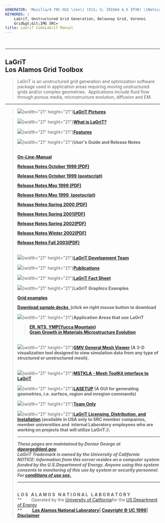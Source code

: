 ```yaml
---
GENERATOR: 'Mozilla/4.79C-SGI \[en\] (X11; U; IRIX64 6.5 IP30) \[Netscape\]'
KEYWORDS: |
    LaGriT, Unstructured Grid Generation, Delaunay Grid, Voronoi
    Grid&gt;&lt;IMG SRC=
title: LaGriT CodeLaGriT Manual
---
```


 

  -------------------------
  **LaGriT**\
  Los Alamos Grid Toolbox
  -------------------------

> LaGriT is an unstructured grid generation and optimization software
> package used in application areas requiring moving unstructured grids
> and/or complex geometries.  Applications include fluid flow through
> porous media, microstructure evolution, diffusion and EM.

------------------------------------------------------------------------

> ![](bl_pin.gif){width="21" height="21"}**[LaGriT
> Pictures](picturesweek.html)**

> ![](bl_pin.gif){width="21" height="21"}**[What is
> LaGriT?](whatisx3d.html)**
>
> ![](bl_pin.gif){width="21" height="21"}**[Features](LaGriT-vg1.htm)**
>
> ![](bl_pin.gif){width="21" height="21"}**User's Guide and Release
> Notes**\
>  
>
> **[On-Line-Manual](new_html/Document2.html)**
>
> **[Release Notes October 1999 (PDF)](release_notes7.doc.pdf)**
>
> **[Release Notes October 1999 (postscript)](release_notes7.doc.ps)**
>
> **[Release Notes May 1999 (PDF)](release_notes6.PDF)**
>
> **[Release Notes May 1999  (postscript)](release_notes6.ps)**
>
> **[Release Notes Spring 2000 (PDF)](release_notes8.PDF)**
>
> **[Release Notes Spring 2001(PDF)](release_notes9.PDF)**
>
> **[Release Notes Spring 2002(PDF)](release_notes10.PDF)**
>
> **[Release Notes Winter 2002(PDF)](release_notes11.PDF)**
>
> **[Release Notes Fall 2003(PDF)](release_notes12.pdf)**
>
> \
> ![](bl_pin.gif){width="21" height="21"}**[LaGriT Development
> Team](x3d_team.html)**
>
> ![](bl_pin.gif){width="21"
> height="21"}**[Publications](publication.html)**
>
> ![](bl_pin.gif){width="21" height="21"}**[LaGriT Fact
> Sheet](lagrit.pdf)**
>
> ![](bl_pin.gif){width="21" height="21"}**LaGriT Graphics Examples**
>
> **[Grid examples](examples.html)**
>
> **[Download sample decks  ](examples.tar)(click on right mouse button
> to download**
>
> ![](bl_pin.gif){width="21" height="21"}**Application Areas that use
> LaGriT**
>
> > **[ER, NTS, YMP(Yucca
> > Mountain)](http://www.ees.lanl.gov/EES5/geomesh/catalogue)**\
> > **[Grain Growth in Materials Microstructure
> > Evolution](http://www.t12.lanl.gov/home/grain3d/index.html)**
>
> \
> ![](bl_pin.gif){width="21" height="21"}**[GMV General Mesh
> Viewer](http://laws.lanl.gov/XCM/gmv/GMVHome.html) (A 3-D
> visualization tool designed to view simulation data from any type of
> structured or unstructured mesh).**\
>  
>
> ![](bl_pin.gif){width="21" height="21"}**[MSTKLA - Mesh ToolKit
> interface to LaGriT](http://www.ees.lanl.gov/staff/rao/mstkla/)**
>
> ![](bl_pin.gif){width="21"
> height="21"}**[LASETUP](x3dsetup/x3dsetup.html) (A GUI for generating
> geometries, i.e. surface, region and mregion commands)**
>
> ![](bl_pin.gif){width="21" height="21"}**[Team
> Only](closed/teamonly.html)**
>
> ![](bl_pin.gif){width="21" height="21"}**[LaGriT Licensing,
> Distribution, and
> Installation](http://ees-www.lanl.gov/EES5/geomesh/lic_agreement/lic_instructions.html)
> (available in USA only to SRC member companies, member universities
> and  internal Laboratory employees who are working on projects that
> will utilize LaGriT.)**\
>
> ------------------------------------------------------------------------
>
> ***These pages are maintained by Denise George at
> <dgeorge@lanl.gov>.***\
> ***LaGriT Trademark is owned by the University of California***\
> ***NOTICE: Information from this server resides on a computer system
> funded by the U.S.Department of Energy. Anyone using this system
> consents to monitoring of this use by system or security personnel.
> For [conditions of use see.](conditions_of_use.html)***
>
> ------------------------------------------------------------------------
>
> \
> **L O S   A L A M O S   N A T I O N A L   L A B O R A T O R Y**\
> **        Operated by the [University of
> California](http://labs.ucop.edu)for the [US Department of
> Energy](http://www.energy.gov)**\
> **          [Los Alamos National
> Laboratory](http://www.lanl.gov/worldview)| [Copyright © UC
> 1999](http://www.lanl.gov/Misc/copyright.html)|
> [Disclaimer](http://www.lanl.gov/Misc/disclaimer.html)**

